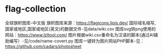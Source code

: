 # flag-collection
全球旗帜图库-中文版
旗帜图库来源：https://flagicons.lipis.dev/
国际域名缩写,国家或地区,国家或地区(英文)的数据文件-见data/wiki.csv
图库svg转png使用的网站：https://www.lzltool.com/
图片根据wiki.csv重命名为汉语的脚本(通过AI辅助编写）-见/code/name-covert.py
图库一键转为图片网站PHP脚本-见：https://github.com/cadars/photosheet
